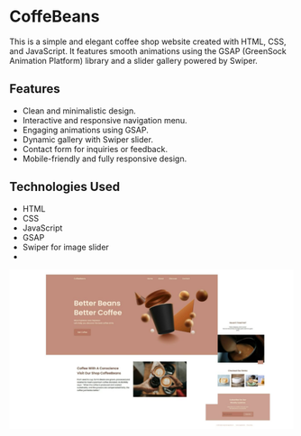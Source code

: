 # CoffeBeans

This is a simple and elegant coffee shop website created with HTML, CSS, and JavaScript. It features smooth animations using the GSAP (GreenSock Animation Platform) library and a slider gallery powered by Swiper.
## Features

- Clean and minimalistic design.
- Interactive and responsive navigation menu.
- Engaging animations using GSAP.
- Dynamic gallery with Swiper slider.
- Contact form for inquiries or feedback.
- Mobile-friendly and fully responsive design.

## Technologies Used

- HTML
- CSS
- JavaScript
- GSAP 
- Swiper for image slider
- 
<img src="src/imgs/preview.jpeg">
